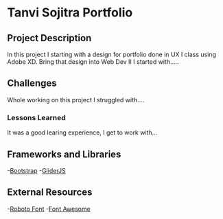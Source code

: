 # Tanvi Sojitra Portfolio

## Project Description
In this project I starting with a design for portfolio done in UX I class using Adobe XD. Bring that design into Web Dev II I started with.....

## Challenges
Whole working on this project I struggled with....

### Lessons Learned
It was a good learing experience, I get to work with...

## Frameworks and Libraries
-[Bootstrap](https://getbootstrap.com/)
-[GliderJS](https://glidejs.com/)

## External Resources
-[Roboto Font](https://fonts.google.com/specimen/Roboto?query=roboto)
-[Font Awesome](https://fontawesome.com/)